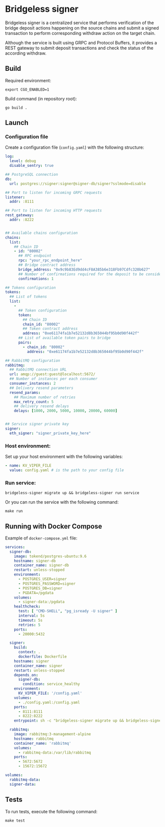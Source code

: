 # Bridgeless signer

Bridgeless signer is a centralized service that performs verification of the
bridge deposit actions happening on the source chains and submit a signed
transaction to perform corresponding withdraw action on the target chain.

Although the service is built using GRPC and Protocol Buffers, it provides a
REST gateway to submit deposit transactions and check the status of the according withdraw.

## Build

Required environment:
```shell
export CGO_ENABLED=1
```

Build command (in repository root):
```shell
go build .
```

## Launch

### Configuration file 
Create a configuration file (`config.yaml`) with the following structure:

```yaml
log:
  level: debug
  disable_sentry: true

## PostgreSQL connection
db:
  url: postgres://signer:signer@signer-db/signer?sslmode=disable

## Port to listen for incoming GRPC requests
listener:
  addr: :8111

## Port to listen for incoming HTTP requests
rest_gateway:
  addr: :8222


## Available chains configuration
chains:
  list:
    ## Chain ID
    - id: "80002"
      ## RPC endpoint
      rpc: "your_rpc_endpoint_here"
      ## Bridge contract address
      bridge_address: "0x9c9b83Ed9dd4cF8A385b6e318Fb97Cdfc320b627"
      ## Number of confirmations required for the deposit to be considered final
      confirmations: 1

## Tokens configuration
tokens:
  ## List of tokens
  list:
    -
      ## Token configuration
      token:
        ## Chain ID
        chain_id: "80002"
        ## Token contract address
        address: "0xe61174fa1b7e52132d8b365044bf95b0d90f442f"
      ## List of available token pairs to bridge
      pairs:
        - chain_id: "80002"
          address: "0xe61174fa1b7e52132d8b365044bf95b0d90f442f"

## RabbitMQ configuration
rabbitmq:
  ## RabbitMQ connection URL
  url: amqp://guest:guest@localhost:5672/
  ## Number of instances per each consumer
  consumer_instances: 2
  ## Delivery resend parameters
  resend_params:
    ## Maximum number of retries
    max_retry_count: 5
    ## delivery resend delays
    delays: [1000, 2000, 5000, 10000, 20000, 60000]


## Service signer private key
signer:
  eth_signer: "signer_private_key_here"
```

### Host environment:

Set up your host environment with the following variables:

```yaml
- name: KV_VIPER_FILE
  value: config.yaml # is the path to your config file
```

### Run service:
```shell
bridgeless-signer migrate up && bridgeless-signer run service
```

Or you can run the service with the following command:

```shell
make run
```

## Running with Docker Compose

Example of `docker-compose.yml` file:

```yml
services:
  signer-db:
    image: tokend/postgres-ubuntu:9.6
    hostname: signer-db
    container_name: signer-db
    restart: unless-stopped
    environment:
      - POSTGRES_USER=signer
      - POSTGRES_PASSWORD=signer
      - POSTGRES_DB=signer
      - PGDATA=/pgdata
    volumes:
      - signer-data:/pgdata
    healthcheck:
      test: [ "CMD-SHELL", "pg_isready -U signer" ]
      interval: 5s
      timeout: 5s
      retries: 5
    ports:
      - 20000:5432

  signer:
    build:
      context: .
      dockerfile: Dockerfile
    hostname: signer
    container_name: signer
    restart: unless-stopped
    depends_on:
      signer-db:
        condition: service_healthy
    environment:
      KV_VIPER_FILE: '/config.yaml'
    volumes:
      - ./config.yaml:/config.yaml
    ports:
      - 8111:8111
      - 8222:8222
    entrypoint: sh -c "bridgeless-signer migrate up && bridgeless-signer run service"

  rabbitmq:
    image: rabbitmq:3-management-alpine
    hostname: rabbitmq
    container_name: 'rabbitmq'
    volumes:
      - rabbitmq-data:/var/lib/rabbitmq
    ports:
      - 5672:5672
      - 15672:15672

volumes:
  rabbitmq-data:
  signer-data:
```

## Tests

To run tests, execute the following command:

```shell
make test
```